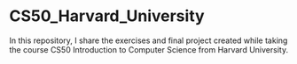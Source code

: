 # CS50_Harvard_University
In this repository, I share the exercises and final project created while taking the course CS50 Introduction to Computer Science from Harvard University.
